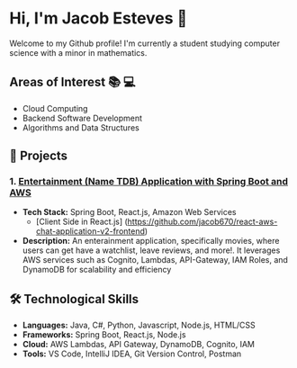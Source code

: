 # Hi, I'm Jacob Esteves 👋
Welcome to my Github profile! I'm currently a student studying computer science with a minor in mathematics.

## Areas of Interest 📚 💻
- Cloud Computing
- Backend Software Development
- Algorithms and Data Structures


## 🚀 Projects

### 1. [Entertainment (Name TDB) Application with Spring Boot and AWS](https://github.com/jacob670/java-aws-chat-application-v2)
- **Tech Stack:** Spring Boot, React.js, Amazon Web Services
  - [Client Side in React.js] (https://github.com/jacob670/react-aws-chat-application-v2-frontend)  
- **Description:** An enterainment application, specifically movies, where users can get have a watchlist, leave reviews, and more!. It leverages AWS services such as Cognito, Lambdas, API-Gateway, IAM Roles, and DynamoDB for scalability and efficiency

## 🛠️ Technological Skills
- **Languages:** Java, C#, Python, Javascript, Node.js, HTML/CSS
- **Frameworks:** Spring Boot, React.js, Node.js
- **Cloud:** AWS Lambdas, API Gateway, DynamoDB, Cognito, IAM
- **Tools:**  VS Code, IntelliJ IDEA, Git Version Control, Postman
